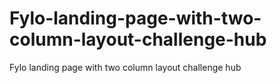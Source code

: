 # Fylo-landing-page-with-two-column-layout-challenge-hub
Fylo landing page with two column layout challenge hub
